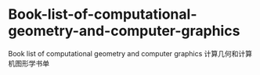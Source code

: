 # Book-list-of-computational-geometry-and-computer-graphics
Book list of computational geometry and computer graphics 计算几何和计算机图形学书单
